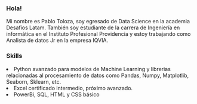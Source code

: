 ### Hola!

Mi nombre es Pablo Toloza, soy egresado de Data Science en la academia Desafíos Latam. También soy estudiante de la carrera de Ingeniería en informática en el Instituto Profesional Providencia y estoy trabajando como Analista de datos Jr en la empresa IQVIA.

### Skills

<li>Python avanzado para modelos de Machine Learning y librerias relacionadas al procesamiento de datos como Pandas, Numpy, Matplotlib, Seaborn, Sklearn, etc.</li>
<li>Excel certificado intermedio, próximo avanzado.</li>
<li>PowerBi, SQL, HTML y CSS básico</li>
